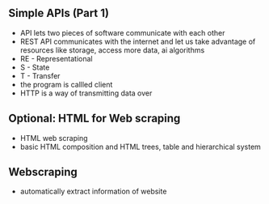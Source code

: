 ## Simple APIs (Part 1)
- API lets two pieces of software communicate with each other
- REST API communicates with the internet and let us take advantage of resources like storage, access more data, ai algorithms
- RE -  Representational
- S - State
- T - Transfer
- the program is callled client
- HTTP is a way of transmitting data over

## Optional: HTML for Web scraping
- HTML web scraping
- basic HTML composition and HTML trees, table and hierarchical system

## Webscraping
- automatically extract information of website
